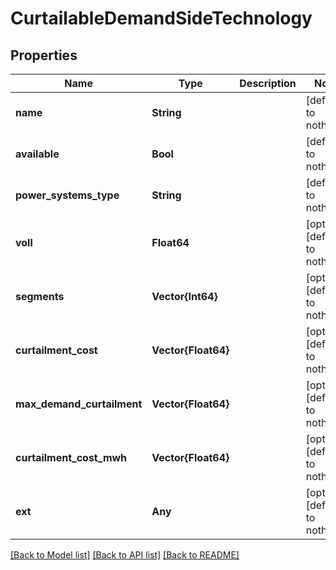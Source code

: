 # CurtailableDemandSideTechnology


## Properties
Name | Type | Description | Notes
------------ | ------------- | ------------- | -------------
**name** | **String** |  | [default to nothing]
**available** | **Bool** |  | [default to nothing]
**power_systems_type** | **String** |  | [default to nothing]
**voll** | **Float64** |  | [optional] [default to nothing]
**segments** | **Vector{Int64}** |  | [optional] [default to nothing]
**curtailment_cost** | **Vector{Float64}** |  | [optional] [default to nothing]
**max_demand_curtailment** | **Vector{Float64}** |  | [optional] [default to nothing]
**curtailment_cost_mwh** | **Vector{Float64}** |  | [optional] [default to nothing]
**ext** | **Any** |  | [optional] [default to nothing]


[[Back to Model list]](../README.md#models) [[Back to API list]](../README.md#api-endpoints) [[Back to README]](../README.md)



